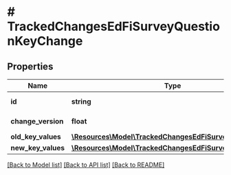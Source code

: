 # # TrackedChangesEdFiSurveyQuestionKeyChange

## Properties

Name | Type | Description | Notes
------------ | ------------- | ------------- | -------------
**id** | **string** | Resource identifier | [optional]
**change_version** | **float** | Change version | [optional]
**old_key_values** | [**\Resources\Model\TrackedChangesEdFiSurveyQuestionKey**](TrackedChangesEdFiSurveyQuestionKey.md) |  | [optional]
**new_key_values** | [**\Resources\Model\TrackedChangesEdFiSurveyQuestionKey**](TrackedChangesEdFiSurveyQuestionKey.md) |  | [optional]

[[Back to Model list]](../../README.md#models) [[Back to API list]](../../README.md#endpoints) [[Back to README]](../../README.md)
